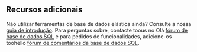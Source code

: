 ## <a name="additional-resources"></a>Recursos adicionais
Não utilizar ferramentas de base de dados elástica ainda? Consulte a nossa [guia de introdução](../articles/sql-database/sql-database-elastic-scale-get-started.md).  Para perguntas sobre, contacte toous no Olá [fórum de base de dados SQL](http://social.msdn.microsoft.com/forums/azure/home?forum=ssdsgetstarted) e para pedidos de funcionalidades, adicione-os toohello [fórum de comentários da base de dados SQL](https://feedback.azure.com/forums/217321-sql-database/).
